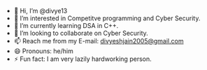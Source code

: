 - 👋 Hi, I’m @divye13
- 👀 I’m interested in Competitve programming and Cyber Security.
- 🌱 I’m currently learning DSA in C++.
- 💞️ I’m looking to collaborate on Cyber Security.
- 📫 Reach me from my E-mail: divyeshjain2005@gmail.com
- 😄 Pronouns: he/him
- ⚡ Fun fact: I am very lazily hardworking person.

<!---
divye13/divye13 is a ✨ special ✨ repository because its `README.md` (this file) appears on your GitHub profile.
You can click the Preview link to take a look at your changes.
--->
